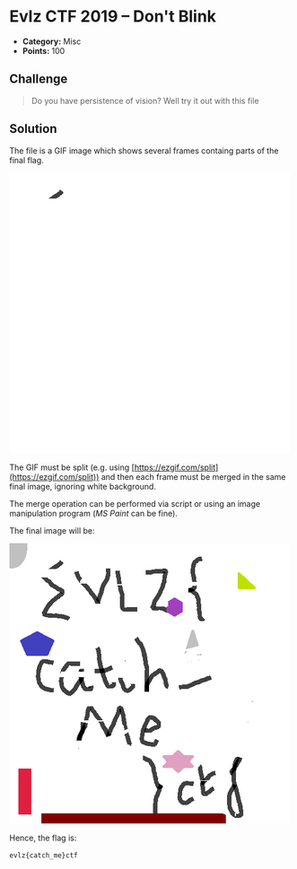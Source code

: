 # Evlz CTF 2019 – Don't Blink

* **Category:** Misc
* **Points:** 100

## Challenge

> Do you have persistence of vision? Well try it out with this file

## Solution

The file is a GIF image which shows several frames containg parts of the final flag.

![persistant.gif](persistant.gif)

The GIF must be split (e.g. using [https://ezgif.com/split](https://ezgif.com/split)) and then each frame must be merged in the same final image, ignoring white background.

The merge operation can be performed via script or using an image manipulation program (*MS Paint* can be fine).

The final image will be:

![flag.png](flag.png)

Hence, the flag is:

```
evlz{catch_me}ctf
```